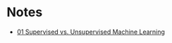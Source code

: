 # Notes

- [01 Supervised vs. Unsupervised Machine Learning](https://github.com/Uyouii/Reading/blob/master/%E6%9C%BA%E5%99%A8%E5%AD%A6%E4%B9%A0/Coursera-Machiine-Learning/Notes/01%20Supervised%20vs.%20Unsupervised%20Machine%20Learning.md)
